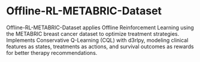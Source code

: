 # Offline-RL-METABRIC-Dataset
Offline-RL-METABRIC-Dataset applies Offline Reinforcement Learning using the METABRIC breast cancer dataset to optimize treatment strategies. Implements Conservative Q-Learning (CQL) with d3rlpy, modeling clinical features as states, treatments as actions, and survival outcomes as rewards for better therapy recommendations.
